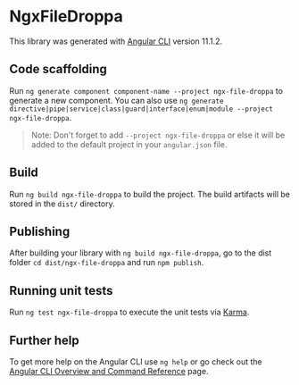 # NgxFileDroppa

This library was generated with [Angular CLI](https://github.com/angular/angular-cli) version 11.1.2.

## Code scaffolding

Run `ng generate component component-name --project ngx-file-droppa` to generate a new component. You can also use `ng generate directive|pipe|service|class|guard|interface|enum|module --project ngx-file-droppa`.
> Note: Don't forget to add `--project ngx-file-droppa` or else it will be added to the default project in your `angular.json` file. 

## Build

Run `ng build ngx-file-droppa` to build the project. The build artifacts will be stored in the `dist/` directory.

## Publishing

After building your library with `ng build ngx-file-droppa`, go to the dist folder `cd dist/ngx-file-droppa` and run `npm publish`.

## Running unit tests

Run `ng test ngx-file-droppa` to execute the unit tests via [Karma](https://karma-runner.github.io).

## Further help

To get more help on the Angular CLI use `ng help` or go check out the [Angular CLI Overview and Command Reference](https://angular.io/cli) page.

